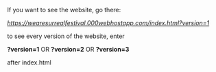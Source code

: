 If you want to see the website, go there:

*https://wearesurrealfestival.000webhostapp.com/index.html?version=1*

to see every version of the website, enter

**?version=1**
OR
**?version=2**
OR
**?version=3**

after index.html